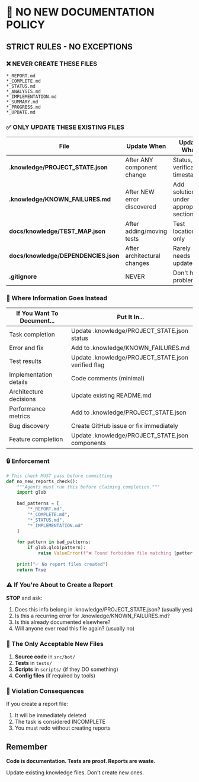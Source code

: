 # 🚫 NO NEW DOCUMENTATION POLICY

## STRICT RULES - NO EXCEPTIONS

### ❌ NEVER CREATE THESE FILES
```
*_REPORT.md
*_COMPLETE.md
*_STATUS.md
*_ANALYSIS.md
*_IMPLEMENTATION.md
*_SUMMARY.md
*_PROGRESS.md
*_UPDATE.md
```

### ✅ ONLY UPDATE THESE EXISTING FILES

| File | Update When | Update What |
|------|-------------|-------------|
| **.knowledge/PROJECT_STATE.json** | After ANY component change | Status, verification, timestamp |
| **.knowledge/KNOWN_FAILURES.md** | After NEW error discovered | Add solution under appropriate section |
| **docs/knowledge/TEST_MAP.json** | After adding/moving tests | Test locations only |
| **docs/knowledge/DEPENDENCIES.json** | After architectural changes | Rarely needs updates |
| **.gitignore** | NEVER | Don't hide problems |

### 📝 Where Information Goes Instead

| If You Want To Document... | Put It In... |
|----------------------------|--------------|
| Task completion | Update .knowledge/PROJECT_STATE.json status |
| Error and fix | Add to .knowledge/KNOWN_FAILURES.md |
| Test results | Update .knowledge/PROJECT_STATE.json verified flag |
| Implementation details | Code comments (minimal) |
| Architecture decisions | Update existing README.md |
| Performance metrics | Add to .knowledge/PROJECT_STATE.json |
| Bug discovery | Create GitHub issue or fix immediately |
| Feature completion | Update .knowledge/PROJECT_STATE.json components |

### 🔒 Enforcement

```python
# This check MUST pass before committing
def no_new_reports_check():
    """Agents must run this before claiming completion."""
    import glob
    
    bad_patterns = [
        "*_REPORT.md",
        "*_COMPLETE.md", 
        "*_STATUS.md",
        "*_IMPLEMENTATION.md"
    ]
    
    for pattern in bad_patterns:
        if glob.glob(pattern):
            raise ValueError(f"❌ Found forbidden file matching {pattern}")
            
    print("✅ No report files created")
    return True
```

### ⚠️ If You're About to Create a Report

**STOP** and ask:
1. Does this info belong in .knowledge/PROJECT_STATE.json? (usually yes)
2. Is this a recurring error for .knowledge/KNOWN_FAILURES.md?
3. Is this already documented elsewhere?
4. Will anyone ever read this file again? (usually no)

### 🎯 The Only Acceptable New Files

1. **Source code** in `src/bot/`
2. **Tests** in `tests/`
3. **Scripts** in `scripts/` (if they DO something)
4. **Config files** (if required by tools)

### 🔴 Violation Consequences

If you create a report file:
1. It will be immediately deleted
2. The task is considered INCOMPLETE
3. You must redo without creating reports

## Remember

**Code is documentation. Tests are proof. Reports are waste.**

Update existing knowledge files. Don't create new ones.